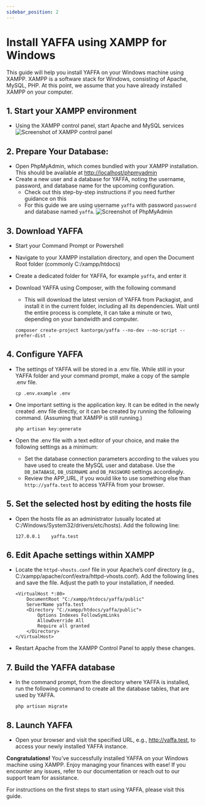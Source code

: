 ```yaml
---
sidebar_position: 2
---
```


# Install YAFFA using XAMPP for Windows

This guide will help you install YAFFA on your Windows machine using XAMPP. XAMPP is a software stack for Windows, consisting of Apache, MySQL, PHP. At this point, we assume that you have already installed XAMPP on your computer.

## 1. Start your XAMPP environment

* Using the XAMPP control panel, start Apache and MySQL services
![Screenshot of XAMPP control panel](/img/xampp-installation-online.png)

## 2. Prepare Your Database:

* Open PhpMyAdmin, which comes bundled with your XAMPP installation. This should be available at <a href="http://localhost/phpmyadmin" rel="nofollow">http://localhost/phpmyadmin</a>
* Create a new user and a database for YAFFA, noting the username, password, and database name for the upcoming configuration.
    * Check out this step-by-step instructions if you need further guidance on this
    * For this guide we are using username `yaffa` with password `password` and database named `yaffa`.
![Screenshot of PhpMyAdmin](/img/xampp-installation-mysql-database.png)

## 3. Download YAFFA

* Start your Command Prompt or Powershell
* Navigate to your XAMPP installation directory, and open the Document Root folder (commonly C:/xampp/htdocs)
* Create a dedicated folder for YAFFA, for example `yaffa`, and enter it
* Download YAFFA using Composer, with the following command
    * This will download the latest version of YAFFA from Packagist, and install it in the current folder, including all its dependencies. Wait until the entire process is complete, it can take a minute or two, depending on your bandwidth and computer.

    ```mdx
    composer create-project kantorge/yaffa --no-dev --no-script --prefer-dist .
    ```

## 4. Configure YAFFA

* The settings of YAFFA will be stored in a .env file. While still in your YAFFA folder and your command prompt, make a copy of the sample .env file.

    ```mdx
    cp .env.example .env
    ```

* One important setting is the application key. It can be edited in the newly created .env file directly, or it can be created by running the following command. (Assuming that XAMPP is still running.)

    ```mdx
    php artisan key:generate
    ```

* Open the .env file with a text editor of your choice, and make the following settings as a minimum:
    * Set the database connection parameters according to the values you have used to create the MySQL user and database. Use the `DB_DATABASE`, `DB_USERNAME` and `DB_PASSWORD` settings accordingly.
    * Review the APP_URL, if you would like to use something else than `http://yaffa.test` to access YAFFA from your browser.

## 5. Set the selected host by editing the hosts file

* Open the hosts file as an administrator (usually located at C:/Windows/System32/drivers/etc/hosts). Add the following line:

    ```mdx
    127.0.0.1    yaffa.test
    ```

## 6. Edit Apache settings within XAMPP

* Locate the `httpd-vhosts.conf` file in your Apache’s conf directory (e.g., C:/xampp/apache/conf/extra/httpd-vhosts.conf). Add the following lines and save the file. Adjust the path to your installation, if needed.

    ```mdx
    <VirtualHost *:80>
        DocumentRoot "C:/xampp/htdocs/yaffa/public"
        ServerName yaffa.test
        <Directory "C:/xampp/htdocs/yaffa/public">
            Options Indexes FollowSymLinks
            AllowOverride All
            Require all granted
        </Directory>
    </VirtualHost>
    ```

* Restart Apache from the XAMPP Control Panel to apply these changes.

## 7. Build the YAFFA database

* In the command prompt, from the directory where YAFFA is installed, run the following command to create all the database tables, that are used by YAFFA.

    ```mdx
    php artisan migrate
    ```

## 8. Launch YAFFA

* Open your browser and visit the specified URL, e.g., <a href="http://yaffa.test" rel="nofollow">http://yaffa.test</a>, to access your newly installed YAFFA instance.

**Congratulations!** You’ve successfully installed YAFFA on your Windows machine using XAMPP. Enjoy managing your finances with ease! If you encounter any issues, refer to our documentation or reach out to our support team for assistance.

For instructions on the first steps to start using YAFFA, please visit this guide.